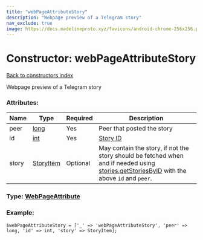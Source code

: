 ```yaml
---
title: "webPageAttributeStory"
description: "Webpage preview of a Telegram story"
nav_exclude: true
image: https://docs.madelineproto.xyz/favicons/android-chrome-256x256.png
---
```

# Constructor: webPageAttributeStory  
[Back to constructors index](/API_docs/constructors/index.html)



Webpage preview of a Telegram story

### Attributes:

| Name     |    Type       | Required | Description |
|----------|---------------|----------|-------------|
|peer|[long](/API_docs/types/long.html) | Yes|Peer that posted the story|
|id|[int](/API_docs/types/int.html) | Yes|[Story ID](https://core.telegram.org/api/stories#watching-stories)|
|story|[StoryItem](/API_docs/types/StoryItem.html) | Optional|May contain the story, if not the story should be fetched when and if needed using [stories.getStoriesByID](../methods/stories.getStoriesByID.html) with the above `id` and `peer`.|



### Type: [WebPageAttribute](/API_docs/types/WebPageAttribute.html)


### Example:

```
$webPageAttributeStory = ['_' => 'webPageAttributeStory', 'peer' => long, 'id' => int, 'story' => StoryItem];
```  

